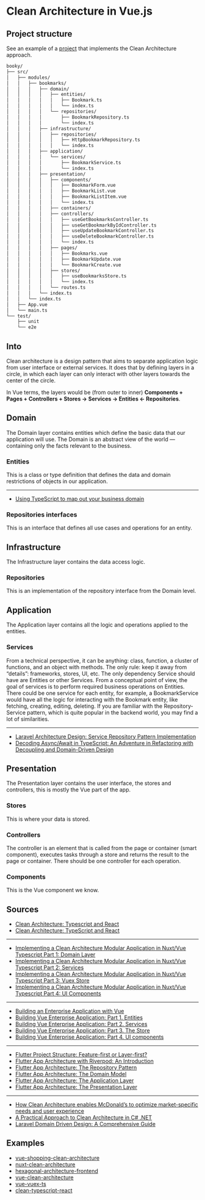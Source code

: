# Clean Architecture in Vue.js

## Project structure

See an example of a [project](https://github.com/yuzumi/booky) that implements
the Clean Architecture approach.

```txt
booky/
├── src/
│   ├── modules/
│   │   ├── bookmarks/
│   │   │   ├── domain/
│   │   │   │   ├── entities/
│   │   │   │   │   ├── Bookmark.ts
│   │   │   │   │   └── index.ts
│   │   │   │   └── repositories/
│   │   │   │       ├── BookmarkRepository.ts
│   │   │   │       └── index.ts
│   │   │   ├── infrastructure/
│   │   │   │   ├── repositories/
│   │   │   │   │   ├── HttpBookmarkRepository.ts
│   │   │   │   │   └── index.ts
│   │   │   ├── application/
│   │   │   │   └── services/
│   │   │   │       ├── BookmarkService.ts
│   │   │   │       └── index.ts
│   │   │   ├── presentation/
│   │   │   │   ├── components/
│   │   │   │   │   ├── BookmarkForm.vue
│   │   │   │   │   ├── BookmarkList.vue
│   │   │   │   │   ├── BookmarkListItem.vue
│   │   │   │   │   └── index.ts
│   │   │   │   ├── containers/
│   │   │   │   ├── controllers/
│   │   │   │   │   ├── useGetBookmarksController.ts
│   │   │   │   │   ├── useGetBookmarkByIdController.ts
│   │   │   │   │   ├── useUpdateBookmarkController.ts
│   │   │   │   │   ├── useDeleteBookmarkController.ts
│   │   │   │   │   └── index.ts
│   │   │   │   ├── pages/
│   │   │   │   │   ├── Bookmarks.vue
│   │   │   │   │   ├── BookmarkUpdate.vue
│   │   │   │   │   └── BookmarkCreate.vue
│   │   │   │   ├── stores/
│   │   │   │   │   ├── useBookmarksStore.ts
│   │   │   │   │   └── index.ts
│   │   │   │   └── routes.ts
│   │   │   └── index.ts
│   │   └── index.ts
│   ├── App.vue
│   └── main.ts
└── test/
    ├── unit
    └── e2e
```

## Into

Clean architecture is a design pattern that aims to separate application
logic from user interface or external services. It does that by defining
layers in a circle, in which each layer can only interact with other layers
towards the center of the circle.

In Vue terms, the layers would be (from outer to inner) **Components + Pages + Controllers + Stores -> Services -> Entities <- Repositories**.

## Domain

The Domain layer contains entities which define the basic data that our
application will use.
The Domain is an abstract view of the world — containing only the facts
relevant to the business.

### Entities

This is a class or type definition that defines the data and domain
restrictions of objects in our application.

---

- [Using TypeScript to map out your business domain](https://medium.com/@hayavuk/using-typescript-to-map-out-your-business-domain-69af4a8d109b)

### Repositories interfaces

This is an interface that defines all use cases and operations for an entity.

## Infrastructure

The Infrastructure layer contains the data access logic.

### Repositories

This is an implementation of the repository interface from the Domain level.

## Application

The Application layer contains all the logic and operations applied to the
entities.

### Services

From a technical perspective, it can be anything: class, function, a cluster
of functions, and an object with methods. The only rule: keep it away from
“details”: frameworks, stores, UI, etc. The only dependency Service should
have are Entities or other Services.
From a conceptual point of view, the goal of services is to perform required
business operations on Entities.
There could be one service for each entity, for example, a BookmarkService
would have all the logic for interacting with the Bookmark entity, like
fetching, creating, editing, deleting.
If you are familiar with the Repository-Service pattern, which is quite popular
in the backend world, you may find a lot of similarities.

---

- [Laravel Architecture Design: Service Repository Pattern Implementation](https://medium.com/@mianhaseeb41/laravel-architecture-design-service-repository-pattern-implementation-4f663281f5f7)
- [Decoding Async/Await in TypeScript: An Adventure in Refactoring with Decoupling and Domain-Driven Design](https://levelup.gitconnected.com/decoding-async-await-in-typescript-an-adventure-in-refactoring-with-decoupling-and-domain-driven-77b252c2c869)

## Presentation

The Presentation layer contains the user interface, the stores and controllers,
this is mostly the Vue part of the app.

### Stores

This is where your data is stored.

### Controllers

The controller is an element that is called from the page or container
(smart component), executes tasks through a store and returns the result to the
page or container.
There should be one controller for each operation.

### Components

This is the Vue component we know.

## Sources

- [Clean Architecture: Typescript and React](https://paulallies.medium.com/clean-architecture-typescript-and-react-8e509098abfe)
- [Clean Architecture: TypeScript and React](https://codefoundation.co.za/clean-architecture-typescript-and-react)

---

- [Implementing a Clean Architecture Modular Application in Nuxt/Vue Typescript Part 1: Domain Layer](https://dirodriguezm.gitlab.io/nuxt-clean-architecture.html)
- [Implementing a Clean Architecture Modular Application in Nuxt/Vue Typescript Part 2: Services](https://dirodriguezm.gitlab.io/nuxt-clean-architecture-part2.html)
- [Implementing a Clean Architecture Modular Application in Nuxt/Vue Typescript Part 3: Vuex Store](https://dirodriguezm.gitlab.io/nuxt-clean-architecture-part3.html)
- [Implementing a Clean Architecture Modular Application in Nuxt/Vue Typescript Part 4: UI Components](https://dirodriguezm.gitlab.io/nuxt-clean-architecture-part4.html)

---

- [Building an Enterprise Application with Vue](https://javascript.plainenglish.io/building-vue-enterprise-application-part-0-overture-6d41bea14236)
- [Building Vue Enterprise Application: Part 1. Entities](https://levelup.gitconnected.com/building-vue-enterprise-application-part-1-entities-808077f3d2e7)
- [Building Vue Enterprise Application: Part 2. Services](https://javascript.plainenglish.io/building-vue-enterprise-application-part-2-services-f7ec400190e7)
- [Building Vue Enterprise Application: Part 3. The Store](https://itnext.io/building-vue-enterprise-application-part-3-the-store-dbda0e4bb117)
- [Building Vue Enterprise Application: Part 4. UI components](https://itnext.io/building-vue-enterprise-application-part-4-ui-components-21a45b3067a4)

---

- [Flutter Project Structure: Feature-first or Layer-first?](https://codewithandrea.com/articles/flutter-project-structure/)
- [Flutter App Architecture with Riverpod: An Introduction](https://codewithandrea.com/articles/flutter-app-architecture-riverpod-introduction/)
- [Flutter App Architecture: The Repository Pattern](https://codewithandrea.com/articles/flutter-repository-pattern/)
- [Flutter App Architecture: The Domain Model](https://codewithandrea.com/articles/flutter-app-architecture-domain-model/)
- [Flutter App Architecture: The Application Layer](https://codewithandrea.com/articles/flutter-app-architecture-application-layer/)
- [Flutter App Architecture: The Presentation Layer](https://codewithandrea.com/articles/flutter-presentation-layer/)

---

- [How Clean Architecture enables McDonald’s to optimize market-specific needs and user experience](https://medium.com/mcdonalds-technical-blog/how-clean-architecture-enables-mcdonalds-to-optimize-market-specific-needs-and-user-experience-b31b8a0ad4f9)
- [A Practical Approach to Clean Architecture in C# .NET](https://maherz.medium.com/a-practical-approach-to-clean-architecture-in-c-net-13fe27ea23b1)
- [Laravel Domain Driven Design: A Comprehensive Guide](https://medium.com/@mianhaseeb41/laravel-domain-driven-design-a-comprehensive-guide-c8b12c7ad79a)


## Examples

- [vue-shopping-clean-architecture](https://github.com/thanhchungbtc/vue-shopping-clean-architecture)
- [nuxt-clean-architecture](https://gitlab.com/dirodriguezm/nuxt-clean-architecture)
- [hexagonal-architecture-frontend](https://github.com/juanm4/hexagonal-architecture-frontend)
- [vue-clean-architecture](https://github.com/smotastic/vue-clean-architecture)
- [vue-vuex-ts](https://github.com/soloschenko-grigoriy/vue-vuex-ts)
- [clean-typescript-react](https://github.com/nanosoftonline/clean-typescript-react)